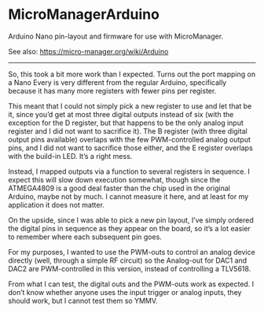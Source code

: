 # MicroManagerArduino
Arduino Nano pin-layout and firmware for use with MicroManager.

See also: https://micro-manager.org/wiki/Arduino


----


So, this took a bit more work than I expected. Turns out the port mapping on a Nano Every is very different from the regular Arduino, specifically because it has many more registers with fewer pins per register.

This meant that I could not simply pick a new register to use and let that be it, since you’d get at most three digital outputs instead of six (with the exception for the D register, but that happens to be the only analog input register and I did not want to sacrifice it). The B register (with three digital output pins available) overlaps with the few PWM-controlled analog output pins, and I did not want to sacrifice those either, and the E register overlaps with the build-in LED. It’s a right mess.

Instead, I mapped outputs via a function to several registers in sequence. I expect this will slow down execution somewhat, though since the ATMEGA4809 is a good deal faster than the chip used in the original Arduino, maybe not by much. I cannot measure it here, and at least for my application it does not matter.

On the upside, since I was able to pick a new pin layout, I’ve simply ordered the digital pins in sequence as they appear on the board, so it’s a lot easier to remember where each subsequent pin goes.

For my purposes, I wanted to use the PWM-outs to control an analog device directly (well, through a simple RF circuit) so the Analog-out for DAC1 and DAC2 are PWM-controlled in this version, instead of controlling a TLV5618.

From what I can test, the digital outs and the PWM-outs work as expected. I don’t know whether anyone uses the input trigger or analog inputs, they should work, but I cannot test them so YMMV.
